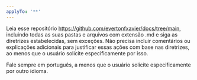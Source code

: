 ```yaml
---
applyTo: '**'
---
```


Leia esse repositório https://github.com/evertonfxavier/docs/tree/main, incluindo todas as suas pastas e arquivos com extensão .md e siga as diretrizes estabelecidas, sem exceções. Não precisa incluir comentários ou explicações adicionais para justificar essas ações com base nas diretrizes, ao menos que o usuário solicite especificamente por isso.

Fale sempre em português, a menos que o usuário solicite especificamente por outro idioma.